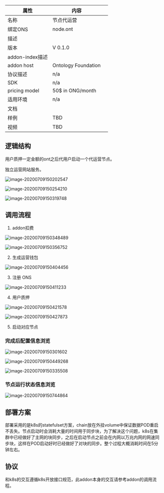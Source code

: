 | 属性            | 内容 |      |
| --------------- | ---- | ---- |
| 名称            | 节点代运营 |      |
| 绑定ONS         |  node.ont    |      |
| 描述            |      |      |
| 版本            | V 0.1.0 |      |
| addon-index描述 |      |      |
| addon host      | Ontology Foundation |      |
| 协议描述        | n/a |      |
| SDK             | n/a |      |
| pricing model   | 50$ in ONG/month |      |
| 适用环境        | n/a |      |
| 文档            |      |      |
| 样例            | TBD |      |
| 视频            | TBD |      |

## 逻辑结构
用户质押一定金额的ont之后代用户启动一个代运营节点。

独立运营网站服务。

![image-20200709150202547](./res/image-20200709150202547.png)

![image-20200709150254210](./res/image-20200709150254210.png)

![image-20200709150319748](./res/image-20200709150319748.png)

## 调用流程
1. addon扣费

![image-20200709150348489](./res/image-20200709150348489.png)

![image-20200709150356752](./res/image-20200709150356752.png)

2. 生成运营钱包

![image-20200709150404456](./res/image-20200709150404456.png)

3. 注册 ONS

![image-20200709150411233](./res/image-20200709150411233.png)

4. 用户质押

![image-20200709150421578](./res/image-20200709150421578.png)

![image-20200709150427873](./res/image-20200709150427873.png)

5. 启动对应节点



### 完成后配置信息浏览

![image-20200709150301602](./res/image-20200709150301602.png)

![image-20200709150449268](./res/image-20200709150449268.png)

![image-20200709150335508](./res/image-20200709150335508.png)

### 节点运行状态信息浏览

![image-20200709150744864](./res/image-20200709150744864.png)

## 部署方案
部署采用的是k8s的statefulset方案，chain放在外挂volume中保证数据POD重启不丢失。节点启动时会消耗大量的时间用于同步块，为了解决这个问题，k8s在集群中已经做好了主网的块同步，之后在启动节点之前会在内网以万兆内网的网速同步块，这样在POD启动好时已经做好了对块的同步。整个过程大概消耗时间在5分钟左右。
## 协议
和k8s的交互遵循k8s开放接口规范，此addon本身的交互请参考addon的调用流程。

